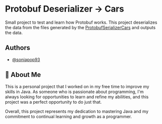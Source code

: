 
# Protobuf Deserializer -> Cars

Small project to test and learn how Protobuf works. This project deserializes the data from the files generated by the [ProtobufSerializerCars](https://github.com/soniapop93/ProtobufSerializerCars) and outputs the data.




## Authors

- [@soniapop93](https://github.com/soniapop93)


## 🚀 About Me
This is a personal project that I worked on in my free time to improve my skills in Java. As someone who is passionate about programming, I'm always looking for opportunities to learn and refine my abilities, and this project was a perfect opportunity to do just that.

Overall, this project represents my dedication to mastering Java and my commitment to continual learning and growth as a programmer.

